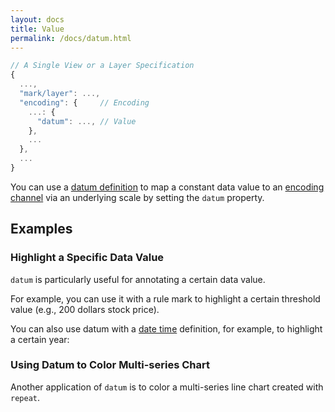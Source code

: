 ```yaml
---
layout: docs
title: Value
permalink: /docs/datum.html
---
```


```js
// A Single View or a Layer Specification
{
  ...,
  "mark/layer": ...,
  "encoding": {     // Encoding
    ...: {
      "datum": ..., // Value
    },
    ...
  },
  ...
}
```

You can use a [datum definition](encoding.html#datum-def) to map a constant data value to an [encoding channel](encoding.html#channels) via an underlying scale by setting the `datum` property.

## Examples

### Highlight a Specific Data Value

`datum` is particularly useful for annotating a certain data value.

For example, you can use it with a rule mark to highlight a certain threshold value (e.g., 200 dollars stock price).

<span class="vl-example" data-name="layer_line_datum_rule"></span>

You can also use datum with a [date time](datetime.html) definition, for example, to highlight a certain year:

<span class="vl-example" data-name="layer_line_datum_rule_datetime"></span>

### Using Datum to Color Multi-series Chart

Another application of `datum` is to color a multi-series line chart created with `repeat`.

<span class="vl-example" data-name="repeat_layer"></span>
